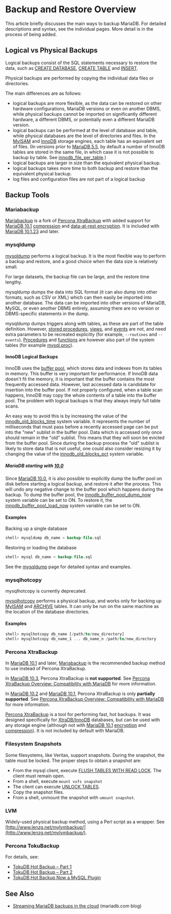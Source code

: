 # Backup and Restore Overview

This article briefly discusses the main ways to backup MariaDB. For detailed descriptions and syntax, see the individual pages. More detail is in the process of being added.

## Logical vs Physical Backups

Logical backups consist of the SQL statements necessary to restore the data, such as [CREATE DATABASE](/sql-statements-structure/sql-statements/data-definition/create/create-database), [CREATE TABLE](/sql-statements-structure/sql-statements/data-definition/create/create-table) and [INSERT](/sql-statements-structure/sql-statements/data-manipulation/inserting-loading-data/insert).

Physical backups are performed by copying the individual data files or directories.

The main differences are as follows:

- logical backups are more flexible, as the data can be restored on other hardware configurations, MariaDB versions or even on another DBMS, while physical backups cannot be imported on significantly different hardware, a different DBMS, or potentially even a different MariaDB version.
- logical backups can be performed at the level of database and table, while physical databases are the level of directories and files. In the [MyISAM](/kb/en/myisam/) and [InnoDB](/columns-storage-engines-and-plugins/storage-engines/innodb) storage engines, each table has an equivalent set of files. (In versions prior to [MariaDB 5.5](/kb/en/what-is-mariadb-55/), by default a number of InnoDB tables are stored in the same file, in which case it is not possible to backup by table. See [innodb_file_per_table](/kb/en/xtradbinnodb-server-system-variables/#innodb_file_per_table).)
- logical backups are larger in size than the equivalent physical backup.
- logical backups takes more time to both backup and restore than the equivalent physical backup.
- log files and configuration files are not part of a logical backup

## Backup Tools

### Mariabackup

[Mariabackup](/kb/en/mariadb-backup/) is a fork of [Percona XtraBackup](/kb/en/backup-restore-and-import-xtrabackup/) with added support for [MariaDB 10.1](/kb/en/what-is-mariadb-101/) [compression](InnoDB_compression) and [data-at-rest encryption](/kb/en/data-at-rest-encryption/). It is included with [MariaDB 10.1.23](/kb/en/mariadb-10123-release-notes/) and later.

### mysqldump

[mysqldump](/clients-utilities/backup-restore-and-import-clients/mysqldump) performs a logical backup. It is the most flexible way to perform a backup and restore, and a good choice when the data size is relatively small.

For large datasets, the backup file can be large, and the restore time lengthy.

mysqldump dumps the data into SQL format (it can also dump into other formats, such as CSV or XML) which can then easily be imported into another database. The data can be imported into other versions of MariaDB, MySQL, or even another DBMS entirely, assuming there are no version or DBMS-specific statements in the dump.

mysqldump dumps triggers along with tables, as these are part of the table definition. However, [stored procedures](/programming-customizing-mariadb/stored-routines/stored-procedures), [views](/programming-customizing-mariadb/views), and [events](/programming-customizing-mariadb/triggers-events/event-scheduler/events) are not, and need extra parameters to be recreated explicitly (for example, `--routines` and `--events`).  [Procedures](/programming-customizing-mariadb/stored-routines/stored-procedures) and [functions](functions) are however also part of the system tables (for example [mysql.proc](/kb/en/mysqlproc-table/)).

#### InnoDB Logical Backups

InnoDB uses the [buffer pool](/kb/en/xtradbinnodb-buffer-pool/), which stores data and indexes from its tables in memory. This buffer is very important for performance. If InnoDB data doesn't fit the memory, it is important that the buffer contains the most frequently accessed data. However, last accessed data is candidate for insertion into the buffer pool. If not properly configured, when a table scan happens, InnoDB may copy the whole contents of a table into the buffer pool. The problem with logical backups is that they always imply full table scans.

An easy way to avoid this is by increasing the value of the [innodb_old_blocks_time](/kb/en/xtradbinnodb-server-system-variables/#innodb_old_blocks_time) system variable. It represents the number of milliseconds that must pass before a recently accessed page can be put into the "new" sublist in the buffer pool. Data which is accessed only once should remain in the "old" sublist. This means that they will soon be evicted from the buffer pool. Since during the backup process the "old" sublist is likely to store data that is not useful, one could also consider resizing it by changing the value of the [innodb_old_blocks_pct](/kb/en/xtradbinnodb-server-system-variables/#innodb_old_blocks_pct) system variable.

##### MariaDB starting with [10.0](/kb/en/what-is-mariadb-100/)

Since [MariaDB 10.0](/kb/en/what-is-mariadb-100/), it is also possible to explicitly dump the buffer pool on disk before starting a logical backup, and restore it after the process. This will undo any negative change to the buffer pool which happens during the backup. To dump the buffer pool, the [innodb_buffer_pool_dump_now](/kb/en/xtradbinnodb-server-system-variables/#innodb_buffer_pool_dump_now) system variable can be set to ON. To restore it, the [innodb_buffer_pool_load_now](/kb/en/xtradbinnodb-server-system-variables/#innodb_buffer_pool_load_now) system variable can be set to ON.

#### Examples

Backing up a single database

```sql
shell> mysqldump db_name > backup-file.sql
```

Restoring or loading the database

```sql
shell> mysql db_name < backup-file.sql
```

See the [mysqldump](/clients-utilities/backup-restore-and-import-clients/mysqldump) page for detailed syntax and examples.

### mysqlhotcopy

mysqlhotcopy is currently deprecated.

[mysqlhotcopy](/clients-utilities/backup-restore-and-import-clients/mysqlhotcopy) performs a physical backup, and works only for backing up [MyISAM](/kb/en/myisam/) and [ARCHIVE](/columns-storage-engines-and-plugins/storage-engines/archive) tables. It can only be run on the same machine as the location of the database directories.

#### Examples

```sql
shell> mysqlhotcopy db_name [/path/to/new_directory]
shell> mysqlhotcopy db_name_1 ... db_name_n /path/to/new_directory
```

### Percona XtraBackup

In [MariaDB 10.1](/kb/en/what-is-mariadb-101/) and later, [Mariabackup](/mariadb-administration/backing-up-and-restoring-databases/mariabackup) is the recommended backup method to use instead of Percona XtraBackup.

In [MariaDB 10.3](/kb/en/what-is-mariadb-103/), Percona XtraBackup is <strong>not supported</strong>. See [Percona XtraBackup Overview: Compatibility with MariaDB](/kb/en/percona-xtrabackup-overview/#compatibility-with-mariadb) for more information.

In [MariaDB 10.2](/kb/en/what-is-mariadb-102/) and [MariaDB 10.1](/kb/en/what-is-mariadb-101/), Percona XtraBackup is only <strong>partially supported</strong>. See [Percona XtraBackup Overview: Compatibility with MariaDB](/kb/en/percona-xtrabackup-overview/#compatibility-with-mariadb) for more information.

[Percona XtraBackup](/kb/en/backup-restore-and-import-xtrabackup/) is a tool for performing fast, hot backups. It was designed specifically for [XtraDB/InnoDB](/columns-storage-engines-and-plugins/storage-engines/innodb) databases, but can be used with any storage engine (although not with [MariaDB 10.1](/kb/en/what-is-mariadb-101/) [encryption](/kb/en/encryption/) and [compression](/kb/en/compression/)). It is not included by default with MariaDB.

### Filesystem Snapshots

Some filesystems, like Veritas, support snapshots. During the snapshot, the table must be locked. The proper steps to obtain a snapshot are:

- From the mysql client, execute [FLUSH TABLES WITH READ LOCK](/sql-statements-structure/sql-statements/administrative-sql-statements/flush-commands/flush). The client must remain open.
- From a shell, execute `mount vxfs snapshot`
- The client can execute [UNLOCK TABLES](/kb/en/transactions-lock/).
- Copy the snapshot files.
- From a shell, unmount the snapshot with `umount snapshot`.

### LVM

Widely-used physical backup method, using a Perl script as a wrapper. See [http://www.lenzg.net/mylvmbackup/](http://www.lenzg.net/mylvmbackup/).

### Percona TokuBackup

For details, see:

- [TokuDB Hot Backup – Part 1](https://www.percona.com/blog/2013/09/12/tokudb-hot-backup-part-1/)
- [TokuDB Hot Backup – Part 2](https://www.percona.com/blog/2013/09/19/tokudb-hot-backup-part-2/)
- [TokuDB Hot Backup Now a MySQL Plugin](https://www.percona.com/blog/2015/02/05/tokudb-hot-backup-now-mysql-plugin/)

## See Also

- [Streaming MariaDB backups in the cloud](https://mariadb.com/blog/streaming-mariadb-backups-cloud) (mariadb.com blog)